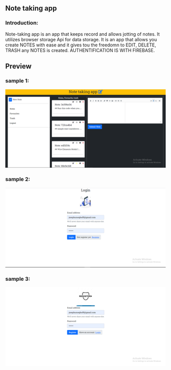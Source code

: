 ## Note taking app

### Introduction:
Note-taking app is an app that keeps record and allows jotting of notes. It utilizes browser storage Api for data storage.
It is an app that allows you create NOTES with ease and it gives tou the freedomn to EDIT, DELETE, TRASH any  NOTES is created. 
AUTHENTIFICATION IS WITH FIREBASE.

## Preview

### sample 1:
<img src='public/preview_img/Screenshot_1.png' alt='note_take image' />

### sample 2:
<img src='public/preview_img/Screenshot_2.png' alt='note_take image'>

### sample 3:
<img src='public/preview_img/Screenshot_3.png' alt='note_take image'>